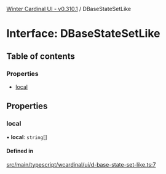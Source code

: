 [Winter Cardinal UI - v0.310.1](../index.md) / DBaseStateSetLike

# Interface: DBaseStateSetLike

## Table of contents

### Properties

- [local](DBaseStateSetLike.md#local)

## Properties

### local

• **local**: `string`[]

#### Defined in

[src/main/typescript/wcardinal/ui/d-base-state-set-like.ts:7](https://github.com/winter-cardinal/winter-cardinal-ui/blob/v0.310.1/src/main/typescript/wcardinal/ui/d-base-state-set-like.ts#L7)
